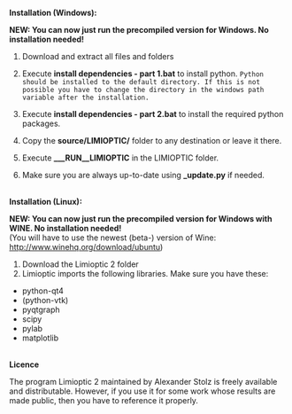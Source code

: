 <br>
<b>Installation (Windows):</b>

<b>NEW: You can now just run the precompiled version for Windows. No installation needed!</b><br>

1. Download and extract all files and folders
2. Execute <b>install dependencies - part 1.bat</b> to install python.
`Python should be installed to the default directory. If this is not possible you have to change the directory in the windows path variable after the installation.`
3. Execute <b>install dependencies - part 2.bat</b> to install the required python packages.
4. Copy the <b>source/LIMIOPTIC/</b> folder to any destination or leave it there.
5. Execute <b>___RUN__LIMIOPTIC</b> in the LIMIOPTIC folder.

6. Make sure you are always up-to-date using <b>_update.py</b> if needed.

<br>
<b>Installation (Linux):</b>

<b>NEW: You can now just run the precompiled version for Windows with WINE. No installation needed!</b><br>
(You will have to use the newest (beta-) version of Wine:  <a href="http://www.winehq.org/download/ubuntu">http://www.winehq.org/download/ubuntu</a>)

1. Download the Limioptic 2 folder
2. Limioptic imports the following libraries. Make sure you have these:
  - python-qt4
  - (python-vtk)
  - pyqtgraph
  - scipy
  - pylab
  - matplotlib

<br>
<b>Licence</b>

The program Limioptic 2 maintained by Alexander Stolz is freely available and distributable. However, if you use it for some work whose results are made public, then you have to reference it properly.
